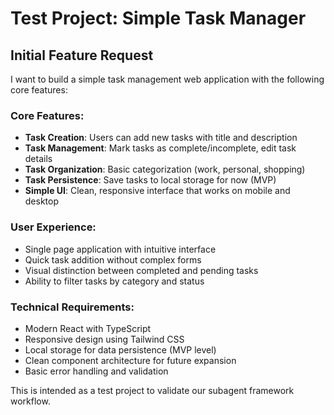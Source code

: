 # Test Project: Simple Task Manager

## Initial Feature Request

I want to build a simple task management web application with the following core features:

### Core Features:
- **Task Creation**: Users can add new tasks with title and description
- **Task Management**: Mark tasks as complete/incomplete, edit task details
- **Task Organization**: Basic categorization (work, personal, shopping)
- **Task Persistence**: Save tasks to local storage for now (MVP)
- **Simple UI**: Clean, responsive interface that works on mobile and desktop

### User Experience:
- Single page application with intuitive interface
- Quick task addition without complex forms
- Visual distinction between completed and pending tasks
- Ability to filter tasks by category and status

### Technical Requirements:
- Modern React with TypeScript
- Responsive design using Tailwind CSS
- Local storage for data persistence (MVP level)
- Clean component architecture for future expansion
- Basic error handling and validation

This is intended as a test project to validate our subagent framework workflow.
